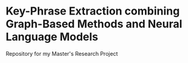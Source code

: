 # Key-Phrase Extraction combining Graph-Based Methods and Neural Language Models

Repository for my Master's Research Project